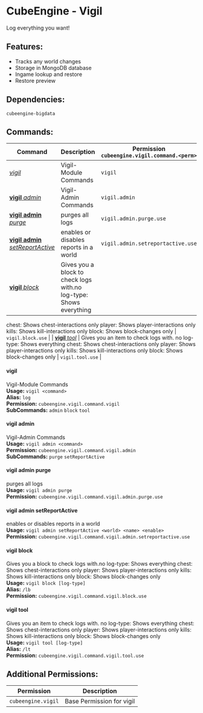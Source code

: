 # CubeEngine - Vigil
Log everything you want!

## Features:
 - Tracks any world changes
 - Storage in MongoDB database
 - Ingame lookup and restore
 - Restore preview

## Dependencies:
 `cubeengine-bigdata`

## Commands:

| Command | Description | Permission<br>`cubeengine.vigil.command.<perm>` |
| --- | --- | --- |
| [*vigil*](#vigil) | Vigil-Module Commands | `vigil` |
| [**vigil** *admin*](#vigil-admin) | Vigil-Admin Commands | `vigil.admin` |
| [**vigil** **admin** *purge*](#vigil-admin-purge) | purges all logs | `vigil.admin.purge.use` |
| [**vigil** **admin** *setReportActive*](#vigil-admin-setreportactive) | enables or disables reports in a world | `vigil.admin.setreportactive.use` |
| [**vigil** *block*](#vigil-block) | Gives you a block to check logs with.no log-type: Shows everything
chest: Shows chest-interactions only
player: Shows player-interactions only
kills: Shows kill-interactions only
block: Shows block-changes only | `vigil.block.use` |
| [**vigil** *tool*](#vigil-tool) | Gives you an item to check logs with.
no log-type: Shows everything
chest: Shows chest-interactions only
player: Shows player-interactions only
kills: Shows kill-interactions only
block: Shows block-changes only | `vigil.tool.use` |

#### vigil  
Vigil-Module Commands  
**Usage:** `vigil <command>`  
**Alias:** `log`  
**Permission:** `cubeengine.vigil.command.vigil`  
**SubCommands:** `admin` `block` `tool`  

#### vigil admin  
Vigil-Admin Commands  
**Usage:** `vigil admin <command>`  
**Permission:** `cubeengine.vigil.command.vigil.admin`  
**SubCommands:** `purge` `setReportActive`  

#### vigil admin purge  
purges all logs  
**Usage:** `vigil admin purge `  
**Permission:** `cubeengine.vigil.command.vigil.admin.purge.use`  
  

#### vigil admin setReportActive  
enables or disables reports in a world  
**Usage:** `vigil admin setReportActive <world> <name> <enable>`  
**Permission:** `cubeengine.vigil.command.vigil.admin.setreportactive.use`  
  

#### vigil block  
Gives you a block to check logs with.no log-type: Shows everything
chest: Shows chest-interactions only
player: Shows player-interactions only
kills: Shows kill-interactions only
block: Shows block-changes only  
**Usage:** `vigil block [log-type]`  
**Alias:** `/lb`  
**Permission:** `cubeengine.vigil.command.vigil.block.use`  
  

#### vigil tool  
Gives you an item to check logs with.
no log-type: Shows everything
chest: Shows chest-interactions only
player: Shows player-interactions only
kills: Shows kill-interactions only
block: Shows block-changes only  
**Usage:** `vigil tool [log-type]`  
**Alias:** `/lt`  
**Permission:** `cubeengine.vigil.command.vigil.tool.use`  
  

## Additional Permissions:

| Permission | Description |
| --- | --- |
| `cubeengine.vigil` | Base Permission for vigil |
